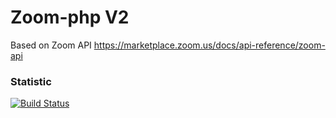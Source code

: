 # Zoom-php V2

Based on Zoom API https://marketplace.zoom.us/docs/api-reference/zoom-api

### Statistic
[![Build Status](https://travis-ci.org/andrew-svirin/zoom-php.svg?branch=master)](https://travis-ci.org/andrew-svirin/zoom-php)
